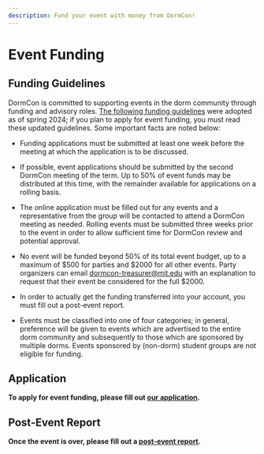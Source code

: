 ```yaml
---
description: Fund your event with money from DormCon!
---
```


# Event Funding

## Funding Guidelines

DormCon is committed to supporting events in the dorm community through funding
and advisory roles.
[The following funding guidelines](/pdf/DormconFundingS24.pdf) were adopted as
of spring 2024; if you plan to apply for event funding, you must read these
updated guidelines. Some important facts are noted below:

-   Funding applications must be submitted at least one week before the meeting
    at which the application is to be discussed.

-   If possible, event applications should be submitted by the second DormCon
    meeting of the term. Up to 50% of event funds may be distributed at this
    time, with the remainder available for applications on a rolling basis.

-   The online application must be filled out for any events and a
    representative from the group will be contacted to attend a DormCon meeting
    as needed. Rolling events must be submitted three weeks prior to the event
    in order to allow sufficient time for DormCon review and potential approval.

-   No event will be funded beyond 50% of its total event budget, up to a
    maximum of $500 for parties and $2000 for all other events. Party organizers
    can email dormcon-treasurer@mit.edu with an explanation to request that
    their event be considered for the full $2000.

-   In order to actually get the funding transferred into your account, you must
    fill out a post-event report.

-   Events must be classified into one of four categories; in general,
    preference will be given to events which are advertised to the entire dorm
    community and subsequently to those which are sponsored by multiple dorms.
    Events sponsored by (non-dorm) student groups are not eligible for funding.

## Application

**To apply for event funding, please fill out
[our application](https://forms.gle/fRBN2P9PVy2jpeSKA).**

## Post-Event Report

**Once the event is over, please fill out a
[post-event report](https://forms.gle/onmGx4fsTE82Jdq97).**
